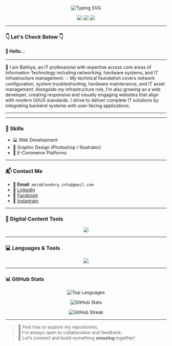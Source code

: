 <p align="center">
  <img src="https://readme-typing-svg.herokuapp.com/?font=Righteous&size=35&center=true&vCenter=true&width=500&height=70&duration=4000&lines=Hi+There!+👋;+I'm+Muditha+Bathiya!" alt="Typing SVG" />
</p>

<p align="center">
  <img src="https://img.shields.io/badge/Web%20Developer-%2300C7FF?style=for-the-badge&logo=html5&logoColor=white" />
  <img src="https://img.shields.io/badge/Creative%20Designer-%23FF61A6?style=for-the-badge&logo=adobe-photoshop&logoColor=white" />
  <img src="https://img.shields.io/badge/E--Commerce-%23FF9800?style=for-the-badge&logo=shopify&logoColor=white" />
</p>

---

### 👇 Let's Check Below 👇

#### 👋 Hello...

---

🎯 I am Bathiya, an IT professional with expertise across core areas of Information Technology including networking, hardware systems, and IT infrastructure management.
💡 My technical foundation covers network configuration, system troubleshooting, hardware maintenance, and IT asset management. Alongside my infrastructure role, I’m also growing as a web developer, creating responsive and visually engaging websites that align with modern UI/UX standards. I strive to deliver complete IT solutions by integrating backend systems with user-facing applications.

---



---

### 🚀 Skills

- 💻 Web Development  
- 🎨 Graphic Design (Photoshop / Illustrator)  
- 🛒 E-Commerce Platforms  

---

### 📬 Contact Me

- 📧 **Email**: `metablendorg.info@gmail.com`  
- 💼 [LinkedIn](https://www.linkedin.com/in/muditha-bathiya-liyanage)  
- 👤 [Facebook](https://www.facebook.com/muditha.bathiya.1)  
- 📸 [Instagram](https://www.instagram.com/iambathiya)

---

### 🎨 Digital Content Tools

<p align="center">
  <img src="https://skillicons.dev/icons?i=photoshop,illustrator,canva&theme=light" />
</p>

---

### 💻 Languages & Tools

<p align="center">
  <img src="https://skillicons.dev/icons?i=html,css,js,java,git,mysql,csharp,php,python,wordpress&theme=light" />
</p>

---

### 📊 GitHub Stats

<p align="center">
  <img src="https://github-readme-stats.vercel.app/api/top-langs/?username=muditha-bathiya&layout=compact&theme=tokyonight" alt="Top Languages" />
</p>
<p align="center">
  <img src="https://github-readme-stats.vercel.app/api?username=muditha-bathiya&show_icons=true&theme=tokyonight&locale=en" alt="GitHub Stats" />
</p>
<p align="center">
  <img src="https://github-readme-streak-stats.herokuapp.com/?user=muditha-bathiya&theme=tokyonight" alt="GitHub Streak" />
</p>

---

> 🌟 Feel free to explore my repositories.  
> 🤝 I'm always open to collaboration and feedback.  
> 🚀 Let’s connect and build something **amazing** together!

